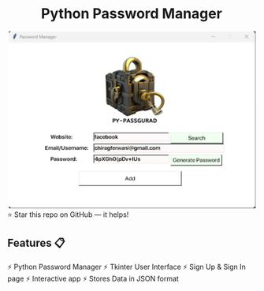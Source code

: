 <div align="center">

<h1>Python Password Manager</h1>


<div align="center">
  
<img width="2277" alt="Group 1" src="pypassmanager.png">

</div>
  </div>
⭐ Star this repo on GitHub — it helps!

## Features 📋

⚡️ Python Password Manager
⚡️ Tkinter User Interface
⚡️ Sign Up & Sign In page
⚡️ Interactive app 
⚡️ Stores Data in JSON format